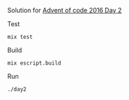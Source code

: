 Solution for [Advent of code 2016 Day 2](https://adventofcode.com/2016/day/2)

Test

```mix test```

Build

```mix escript.build```

Run

```./day2```
